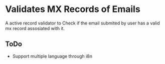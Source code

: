 Validates MX Records of Emails
=========

A active record validator to Check if the email submited by user has a valid mx record assosiated with it.

ToDo
--------------

* Support multiple language through i8n


